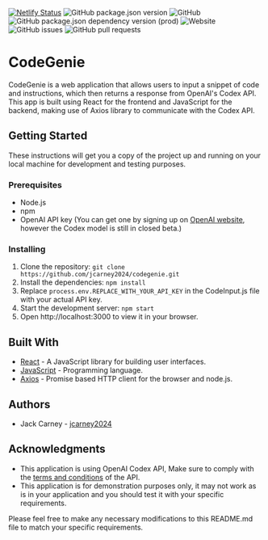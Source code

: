 [![Netlify Status](https://api.netlify.com/api/v1/badges/5fff5573-a329-48f4-85ce-36c3ad181c54/deploy-status)](https://app.netlify.com/sites/codegenie/deploys) ![GitHub package.json version](https://img.shields.io/github/package-json/v/jcarney2024/CodeGenie) ![GitHub](https://img.shields.io/github/license/jcarney2024/CodeGenie) ![GitHub package.json dependency version (prod)](https://img.shields.io/github/package-json/dependency-version/jcarney2024/CodeGenie/react) ![Website](https://img.shields.io/website?url=https%3A%2F%2Fcodegenie.netlify.app) ![GitHub issues](https://img.shields.io/github/issues/jcarney2024/CodeGenie) ![GitHub pull requests](https://img.shields.io/github/issues-pr/jcarney2024/CodeGenie)
# CodeGenie
CodeGenie is a web application that allows users to input a snippet of code and instructions, which then returns a response from OpenAI's Codex API. This app is built using React for the frontend and JavaScript for the backend, making use of Axios library to communicate with the Codex API.

## Getting Started
These instructions will get you a copy of the project up and running on your local machine for development and testing purposes.

### Prerequisites
- Node.js
- npm
- OpenAI API key (You can get one by signing up on [OpenAI website](beta.openai.com), however the Codex model is still in closed beta.)
### Installing
1. Clone the repository: `git clone https://github.com/jcarney2024/codegenie.git`
2. Install the dependencies: `npm install`
3. Replace `process.env.REPLACE_WITH_YOUR_API_KEY` in the CodeInput.js file with your actual API key.
4. Start the development server: `npm start`
5. Open http://localhost:3000 to view it in your browser.

## Built With
- [React](https://reactjs.org/) - A JavaScript library for building user interfaces.
- [JavaScript](https://developer.mozilla.org/en-US/docs/Web/JavaScript) - Programming language.
- [Axios](https://github.com/axios/axios) - Promise based HTTP client for the browser and node.js.

## Authors
- Jack Carney - [jcarney2024](https://github.com/jcarney2024)

## Acknowledgments
- This application is using OpenAI Codex API, Make sure to comply with the [terms and conditions](https://beta.openai.com/docs/usage-policies) of the API.
- This application is for demonstration purposes only, it may not work as is in your application and you should test it with your specific requirements.

Please feel free to make any necessary modifications to this README.md file to match your specific requirements.
